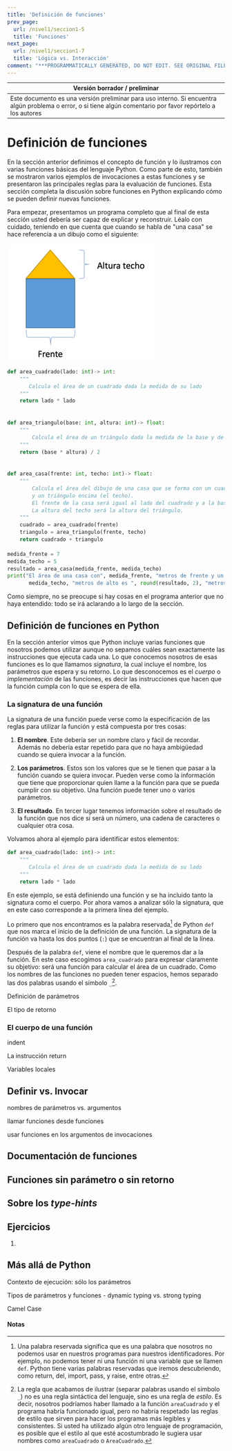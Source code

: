 ```yaml
---
title: 'Definición de funciones'
prev_page:
  url: /nivel1/seccion1-5
  title: 'Funciones'
next_page:
  url: /nivel1/seccion1-7
  title: 'Lógica vs. Interacción'
comment: "***PROGRAMMATICALLY GENERATED, DO NOT EDIT. SEE ORIGINAL FILES IN /content***"
---
```

Versión borrador / preliminar |
-------------------|
Este documento es una versión preliminar para uso interno. Si encuentra algún problema o error, o si tiene algún comentario por favor repórtelo a los autores|


# Definición de funciones

En la sección anterior definimos el concepto de función y lo ilustramos con varias funciones básicas del lenguaje Python. Como parte de esto, también se mostraron varios ejemplos de invocaciones a estas funciones y se presentaron las principales reglas para la evaluación de funciones. Esta sección completa la discusión sobre funciones en Python explicando cómo se pueden definir nuevas funciones.

Para empezar, presentamos un programa completo que al final de esta sección usted debería ser capaz de explicar y reconstruir. Léalo con cuidado, teniendo en que cuenta que cuando se habla de "una casa" se hace referencia a un dibujo como el siguiente:

![](./images/casita.png)

```python
def area_cuadrado(lado: int)-> int:
    """
       Calcula el área de un cuadrado dada la medida de su lado
    """
    return lado * lado


def area_triangulo(base: int, altura: int)-> float:
    """
        Calcula el área de un triángulo dada la medida de la base y de la altura.
    """   
    return (base * altura) / 2


def area_casa(frente: int, techo: int)-> float:
    """
        Calcula el área del dibujo de una casa que se forma con un cuadrado
        y un triángulo encima (el techo).
        El frente de la casa será igual al lado del cuadrado y a la base del triángulo.
        La altura del techo será la altura del triángulo.
    """
    cuadrado = area_cuadrado(frente)
    triangulo = area_triangulo(frente, techo)
    return cuadrado + triangulo
    
medida_frente = 7
medida_techo = 5
resultado = area_casa(medida_frente, medida_techo)
print("El área de una casa con", medida_frente, "metros de frente y un techo de",
       medida_techo, "metros de alto es ", round(resultado, 2), "metros")
```

Como siempre, no se preocupe si hay cosas en el programa anterior que no haya entendido: todo se irá aclarando a lo largo de la sección.


## Definición de funciones en Python

En la sección anterior vimos que Python incluye varias funciones que nosotros podemos utilizar aunque no sepamos cuáles sean exactamente las instrucciones que ejecuta cada una. Lo que conocemos nosotros de esas funciones es lo que llamamos *signatura*, la cual incluye el nombre, los parámetros que espera y su retorno. Lo que desconocemos es el *cuerpo* o *implementación* de las funciones, es decir las instrucciones que hacen que la función cumpla con lo que se espera de ella.

### La signatura de una función

La signatura de una función puede verse como la especificación de las reglas para utilizar la función y está compuesta por tres cosas:

1. **El nombre**. Este debería ser un nombre claro y fácil de recordar. Además no debería estar repetido para que no haya ambigüedad cuando se quiera invocar a la función.

2. **Los parámetros**. Estos son los valores que se le tienen que pasar a la función cuando se quiera invocar. Pueden verse como la información que tiene que proporcionar quien llame a la función para que se pueda cumplir con su objetivo. Una función puede tener uno o varios parámetros.

3. **El resultado**. En tercer lugar tenemos información sobre el resultado de la función que nos dice si será un número, una cadena de caracteres o cualquier otra cosa.

Volvamos ahora al ejemplo para identificar estos elementos:

```python
def area_cuadrado(lado: int)-> int:
    """
       Calcula el área de un cuadrado dada la medida de su lado
    """
    return lado * lado
```

En este ejemplo, se está definiendo una función y se ha incluido tanto la signatura como el cuerpo. Por ahora vamos a analizar sólo la signatura, que en este caso corresponde a la primera línea del ejemplo. 

Lo primero que nos encontramos es la palabra reservada[^reservada] de Python ```def``` que nos marca el inicio de la definición de una función. La signatura de la función va hasta los dos puntos (```:```) que se encuentran al final de la línea.

Después de la palabra ```def```, viene el nombre que le queremos dar a la función. En este caso escogimos ```area_cuadrado``` para expresar claramente su objetivo: será una función para calcular el área de un cuadrado. Como los nombres de las funciones no pueden tener espacios, hemos separado las dos palabras usando el símbolo ```_```[^estilo]. 


[^reservada]: Una palabra reservada significa que es una palabra que nosotros no podemos usar en nuestros programas para nuestros identificadores. Por ejemplo, no podemos tener ni una función ni una variable que se llamen ```def```. Python tiene varias palabras reservadas que iremos descubriendo, como return, del, import, pass, y raise, entre otras.

[^estilo]: La regla que acabamos de ilustrar (separar palabras usando el símbolo ```_```) no es una regla sintáctica del lenguaje, sino es una regla de *estilo*. Es decir, nosotros podríamos haber llamado a la función ```areaCuadrado``` y el programa habría funcionado igual, pero no habría respetado las reglas de estilo que sirven para hacer los programas más legibles y consistentes. Si usted ha utilizado algún otro lenguaje de programación, es posible que el estilo al que esté acostumbrado le sugiera usar nombres como ```areaCuadrado``` o ```AreaCuadrado```.



Definición de parámetros

El tipo de retorno

### El cuerpo de una función

indent

La instrucción return

Variables locales



## Definir vs. Invocar


nombres de parámetros vs. argumentos

llamar funciones desde funciones

usar funciones en los argumentos de invocaciones



## Documentación de funciones



## Funciones sin parámetro o sin retorno





## Sobre los *type-hints*



## Ejercicios

1. 


## Más allá de Python

Contexto de ejecución: sólo los parámetros

Tipos de parámetros y funciones - dynamic typing vs. strong typing

Camel Case



#### Notas 